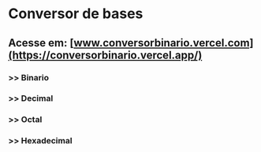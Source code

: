 # Conversor de bases

## Acesse em: [www.conversorbinario.vercel.com](https://conversorbinario.vercel.app/)
### >> Binario
### >> Decimal
### >> Octal
### >> Hexadecimal
